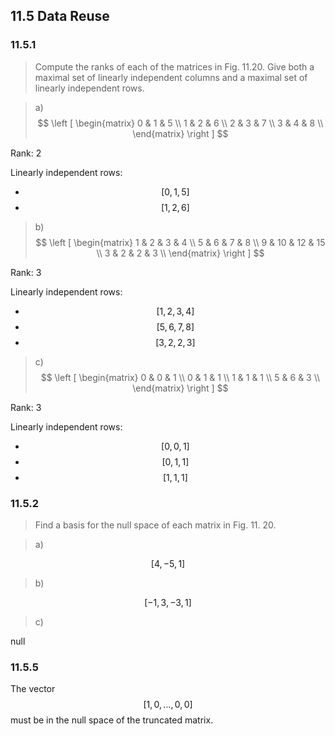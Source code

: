 ## 11.5 Data Reuse

### 11.5.1

> Compute the ranks of each of the matrices in Fig. 11.20. Give both a maximal set of linearly independent columns and a maximal set of linearly independent rows.

> a) $$
\left [
\begin{matrix}
0 & 1 & 5 \\
1 & 2 & 6 \\
2 & 3 & 7 \\
3 & 4 & 8 \\
\end{matrix}
\right ]
$$

Rank: 2

Linearly independent rows:
* $$[0, 1, 5]$$
* $$[1, 2, 6]$$

> b) $$
\left [
\begin{matrix}
1 & 2 & 3 & 4 \\
5 & 6 & 7 & 8 \\
9 & 10 & 12 & 15 \\
3 & 2 & 2 & 3 \\
\end{matrix}
\right ]
$$

Rank: 3

Linearly independent rows:
* $$[1, 2, 3, 4]$$
* $$[5, 6, 7, 8]$$
* $$[3, 2, 2, 3]$$

> c) $$
\left [
\begin{matrix}
0 & 0 & 1 \\
0 & 1 & 1 \\
1 & 1 & 1 \\
5 & 6 & 3 \\
\end{matrix}
\right ]
$$

Rank: 3

Linearly independent rows:
* $$[0, 0, 1]$$
* $$[0, 1, 1]$$
* $$[1, 1, 1]$$

### 11.5.2

> Find a basis for the null space of each matrix in Fig. 11. 20.

> a)

$$[4, -5, 1]$$

> b)

$$[-1, 3, -3, 1]$$

> c)

null

### 11.5.5

The vector $$[1, 0, \dots, 0, 0]$$ must be in the null space of the truncated matrix.
